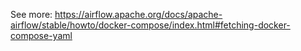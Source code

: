 See more: https://airflow.apache.org/docs/apache-airflow/stable/howto/docker-compose/index.html#fetching-docker-compose-yaml